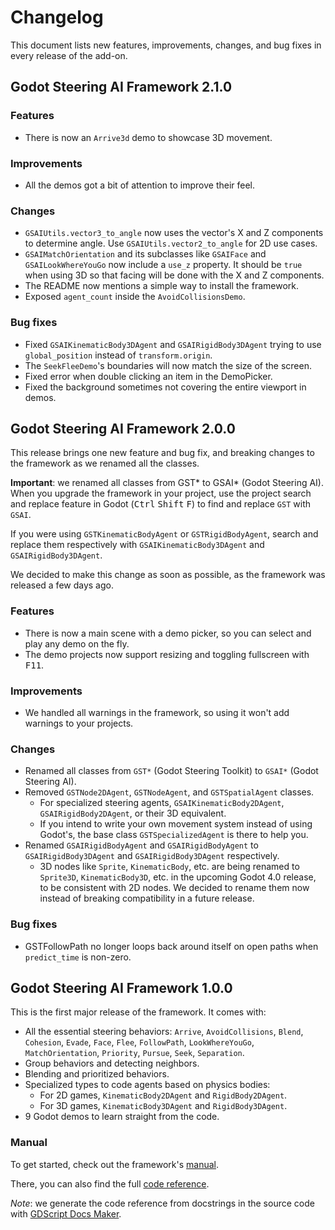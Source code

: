 # Changelog #

This document lists new features, improvements, changes, and bug fixes in every release of the add-on.

## Godot Steering AI Framework 2.1.0 ##

### Features ###

- There is now an `Arrive3d` demo to showcase 3D movement.

### Improvements ###

- All the demos got a bit of attention to improve their feel.

### Changes ###

- `GSAIUtils.vector3_to_angle` now uses the vector's X and Z components to determine angle. Use `GSAIUtils.vector2_to_angle` for 2D use cases.
- `GSAIMatchOrientation` and its subclasses like `GSAIFace` and `GSAILookWhereYouGo` now include a `use_z` property. It should be `true` when using 3D so that facing will be done with the X and Z components.
- The README now mentions a simple way to install the framework.
- Exposed `agent_count` inside the `AvoidCollisionsDemo`.

### Bug fixes ###

- Fixed `GSAIKinematicBody3DAgent` and `GSAIRigidBody3DAgent` trying to use `global_position` instead of `transform.origin`.
- The `SeekFleeDemo`'s boundaries will now match the size of the screen.
- Fixed error when double clicking an item in the DemoPicker.
- Fixed the background sometimes not covering the entire viewport in demos.

## Godot Steering AI Framework 2.0.0 ##

This release brings one new feature and bug fix, and breaking changes to the framework as we renamed all the classes.

**Important**: we renamed all classes from GST\* to GSAI\* (Godot Steering AI). When you upgrade the framework in your project, use the project search and replace feature in Godot (<kbd>Ctrl</kbd> <kbd>Shift</kbd> <kbd>F</kbd>) to find and replace `GST` with `GSAI`.

If you were using `GSTKinematicBodyAgent` or `GSTRigidBodyAgent`, search and replace them respectively with `GSAIKinematicBody3DAgent` and `GSAIRigidBody3DAgent`.

We decided to make this change as soon as possible, as the framework was released a few days ago.

### Features ###

- There is now a main scene with a demo picker, so you can select and play any demo on the fly.
- The demo projects now support resizing and toggling fullscreen with <kbd>F11</kbd>.

### Improvements ###

- We handled all warnings in the framework, so using it won't add warnings to your projects.

### Changes ###

- Renamed all classes from `GST*` (Godot Steering Toolkit) to `GSAI*` (Godot Steering AI).
- Removed `GSTNode2DAgent`, `GSTNodeAgent`, and `GSTSpatialAgent` classes.
    - For specialized steering agents, `GSAIKinematicBody2DAgent`, `GSAIRigidBody2DAgent`, or their 3D equivalent. 
    - If you intend to write your own movement system instead of using Godot's, the base class `GSTSpecializedAgent` is there to help you.
- Renamed `GSAIRigidBodyAgent` and `GSAIRigidBodyAgent` to `GSAIRigidBody3DAgent` and `GSAIRigidBody3DAgent` respectively.
    - 3D nodes like `Sprite`, `KinematicBody`, etc. are being renamed to `Sprite3D`, `KinematicBody3D`, etc. in the upcoming Godot 4.0 release, to be consistent with 2D nodes. We decided to rename them now instead of breaking compatibility in a future release.

### Bug fixes ###

- GSTFollowPath no longer loops back around itself on open paths when `predict_time` is non-zero.

## Godot Steering AI Framework 1.0.0 ##

This is the first major release of the framework. It comes with:

- All the essential steering behaviors: `Arrive`, `AvoidCollisions`, `Blend`, `Cohesion`, `Evade`, `Face`, `Flee`, `FollowPath`, `LookWhereYouGo`, `MatchOrientation`, `Priority`, `Pursue`, `Seek`, `Separation`.
- Group behaviors and detecting neighbors.
- Blending and prioritized behaviors.
- Specialized types to code agents based on physics bodies:
    - For 2D games, `KinematicBody2DAgent` and `RigidBody2DAgent`.
    - For 3D games, `KinematicBody3DAgent` and `RigidBody3DAgent`.
- 9 Godot demos to learn straight from the code.

### Manual ###

To get started, check out the framework's [manual](https://www.gdquest.com/docs/godot-steering-toolkit/).

There, you can also find the full [code reference](https://www.gdquest.com/docs/godot-steering-toolkit/reference/).

*Note*: we generate the code reference from docstrings in the source code with [GDScript Docs Maker](https://github.com/GDQuest/gdscript-docs-maker).

